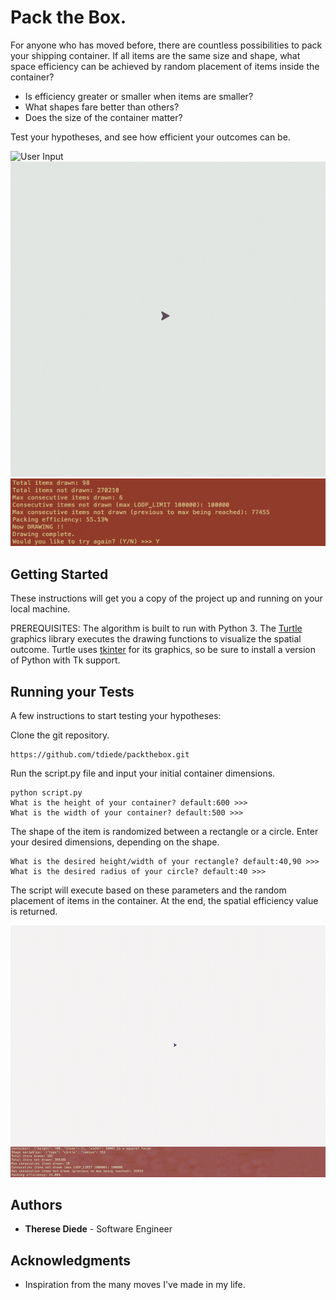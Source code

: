 # Pack the Box.

For anyone who has moved before, there are countless possibilities to pack your shipping container. If all items are the same size and shape, what space efficiency can be achieved by random placement of items inside the container?

* Is efficiency greater or smaller when items are smaller?
* What shapes fare better than others?
* Does the size of the container matter?

Test your hypotheses, and see how efficient your outcomes can be.

![User Input](/x_documentation/user-input.gif)
![Defaults](/x_documentation/defaults-4frames.gif)
![Default Results](/x_documentation/default-results-one.png)


## Getting Started

These instructions will get you a copy of the project up and running on your local machine.

PREREQUISITES: The algorithm is built to run with Python 3. The [Turtle](https://docs.python.org/3.0/library/turtle.html) graphics library executes the drawing functions to visualize the spatial outcome. Turtle uses [tkinter](https://docs.python.org/3/library/tkinter.html#module-tkinter) for its graphics, so be sure to install a version of Python with Tk support.

## Running your Tests

A few instructions to start testing your hypotheses:

Clone the git repository.

```
https://github.com/tdiede/packthebox.git
```

Run the script.py file and input your initial container dimensions.


```
python script.py
What is the height of your container? default:600 >>>
What is the width of your container? default:500 >>>
```

The shape of the item is randomized between a rectangle or a circle.
Enter your desired dimensions, depending on the shape.

```
What is the desired height/width of your rectangle? default:40,90 >>>
What is the desired radius of your circle? default:40 >>>
```

The script will execute based on these parameters and the random placement of items in the container.
At the end, the spatial efficiency value is returned.

![Circles Results](/x_documentation/large-container-circles.gif)

## Authors

* **Therese Diede** - Software Engineer

## Acknowledgments

* Inspiration from the many moves I've made in my life.
